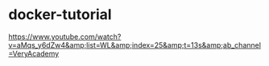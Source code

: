 # docker-tutorial
https://www.youtube.com/watch?v=aMqs_y6dZw4&amp;list=WL&amp;index=25&amp;t=13s&amp;ab_channel=VeryAcademy
